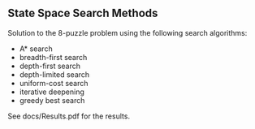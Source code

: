 ## State Space Search Methods

Solution to the 8-puzzle problem using the following search algorithms:

+ A* search
+ breadth-first search
+ depth-first search
+ depth-limited search
+ uniform-cost search
+ iterative deepening
+ greedy best search

See docs/Results.pdf for the results.